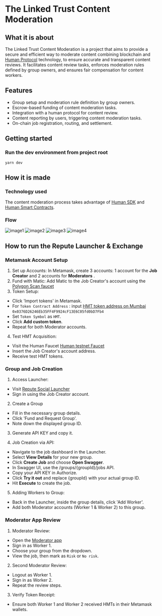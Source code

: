 # The Linked Trust Content Moderation

## What it is about 

The Linked Trust Content Moderation is a project that aims to provide a secure and efficient way to moderate content combining blockchain and [Human Protocol](https://www.humanprotocol.org/) technology, to ensure accurate and transparent content reviews. It facilitates content review tasks, enforces moderation rules defined by group owners, and ensures fair compensation for content workers. 


## Features 

- Group setup and moderation rule definition by group owners.
- Escrow-based funding of content moderation tasks.
- Integration with a human protocol for content review.
- Content reporting by users, triggering content moderation tasks.
- On-chain job registration, routing, and settlement.


## Getting started 

### Run the dev environment from project root

```yarn dev```


## How it is made 

### Technology used 

The content moderation process takes advantage of [Human SDK](https://sdk.humanprotocol.org/) and [Human Smart Contracts](https://github.com/humanprotocol/human-protocol/tree/main/packages/core/contracts). 

### Flow 

![image1](./assets/flow1.png) ![image2](./assets/flow2.png)
![image3](./assets/flow3.png)
![image4](./assets/flow4.png)



## How to run the Repute Launcher & Exchange 

### Metamask Account Setup
1. Set up Accounts: In Metamask, create 3 accounts: 1 account for the **Job Creator** and 2 accounts for **Moderators** . 
2. Fund with Matic: Add Matic to the Job Creator's account using the [Polygon Scan faucet](https://faucet.polygon.technology/)
3. Token Setup:
  - Click 'Import tokens' in Metamask.
  - For ```Token Contract Address``` :  input [HMT token address on Mumbai](https://mumbai.polygonscan.com/address/0x0376D26246Eb35FF4F9924cF13E6C05fd0bD7Fb4)  ```0x0376D26246Eb35FF4F9924cF13E6C05fd0bD7Fb4```
  - Set ```Token Symbol``` as ```HMT```. 
  - Click **Add custom token**.
  - Repeat for both Moderator accounts.
4. Test HMT Acquisition:
  - Visit the Human Faucet [Human testnet Faucet](https://dashboard.humanprotocol.org/faucet)
  - Insert the Job Creator's account address.
  - Receive test HMT tokens.

### Group and Job Creation
1. Access Launcher:
  - Visit [Repute Social Launcher](https://launcher.repute.social/)
  - Sign in using the Job Creator account.
2. Create a Group 
  - Fill in the necessary group details.
  - Click 'Fund and Request Group'.
  - Note down the displayed group ID.
3. Generate API KEY and copy it.

4. Job Creation via API:
  - Navigate to the job dashboard in the Launcher.
  - Select **View Details** for your new group.
  - Click **Create Job** and choose **Open Swagger**.
  - In Swagger UI, use the /groups/{groupId}/jobs API.
  - Copy your API KEY in Authorize. 
  - Click **Try it out** and replace {groupId} with your actual group ID.
  - Hit **Execute** to create the job.
5. Adding Workers to Group:
  - Back in the Launcher, inside the group details, click 'Add Worker'.
  - Add both Moderator accounts (Worker 1 & Worker 2) to this group.

### Moderator App Review
1. Moderator Review:
  - Open the [Moderator app](https://exchange.repute.social/)
  - Sign in as Worker 1.
  - Choose your group from the dropdown.
  - View the job, then mark as ```Risk``` or ```No risk```.
2. Second Moderator Review:
  - Logout as Worker 1.
  - Sign in as Worker 2.
  - Repeat the review steps.
3. Verify Token Receipt:
  - Ensure both Worker 1 and Worker 2 received HMTs in their Metamask wallets.


